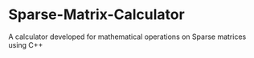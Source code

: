 # Sparse-Matrix-Calculator
A calculator developed for mathematical operations on Sparse matrices using C++
